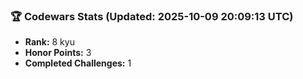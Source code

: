 ### 🏆 Codewars Stats (Updated: 2025-10-09 20:09:13 UTC)

- **Rank:** 8 kyu
- **Honor Points:** 3
- **Completed Challenges:** 1
